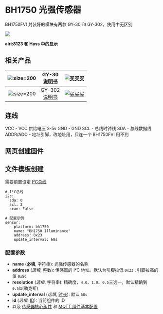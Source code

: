 # BH1750 光强传感器

BH1750FVI 封装好的模块有两款 GY-30 和 GY-302，使用中无区别


![](https://ws1.sinaimg.cn/large/007fN5Xegy1fx6l9p2d2xj30w603o0sp.jpg)

**airi:8123 和 Hass 中的显示**



## 相关产品


| ![](https://ws1.sinaimg.cn/large/007fN5Xegy1fx6j7atpkej307n06ngn3.jpg ':size=200')| GY-30<br> [说明书](http://www.mouser.com/ds/2/348/bh1750fvi-e-186247.pdf) |  [![买买买](http://cdn.airijia.com/b6eca8da724952cc0251.gif ':size=150')](https://item.taobao.com/item.htm?id=45608097069) |
|:-:|:-:|:-:|
|![](https://ws1.sinaimg.cn/large/007fN5Xegy1fx6j9b3w2nj30af09gabz.jpg ':size=200')| GY-302<br> [说明书](http://www.mouser.com/ds/2/348/bh1750fvi-e-186247.pdf) |  [![买买买](http://cdn.airijia.com/b6eca8da724952cc0251.gif ':size=150')](https://item.taobao.com/item.htm?id=45559150934) |


## 连线

VCC - VCC 供给电压 3-5v
GND - GND
SCL - 总线时钟线
SDA - 总线数据线
ADDR/ADO - 地址引脚，改地址用，只连一个 BH1750FVI 用不到


## 网页创建固件




## 文件模板创建

需要前置设定 [I²C总线](esphome/components/i2c)

```
# I²C总线
i2c:
  sda: 0
  scl: 2
  scan: False

# 配置示例
sensor:
  - platform: bh1750
    name: "BH1750 Illuminance"
    address: 0x23
    update_interval: 60s
```

### 配置参数

- **name** (**必填**, 字符串): 光强传感器的名称
- **address** (*选填*, 整数): 传感器的 I²C 地址。默认为引脚拉低 `0x23` . 引脚拉高的值 `0x5C`
- **resolution** (*选填*, 字符串): 精确度，`4.0`、`1.0`、`0.5`三选一，默认精确到 `0.5`lx(勒克斯)
- **update_interval** (*选填*, [时长](esphome/guides/configuration-types#时长)): 默认 `60s`
- **id** (*选填*, [ID](esphome/guides/configuration-types#id)): 当前组件的 ID
- 以及 [传感器核心组件](esphome/components/sensor/#基本配置) 和 [MQTT 组件基本配置](esphome/components/mqtt#MQTT-组件基本配置项)

